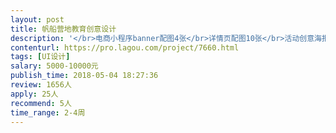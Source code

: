 ```yaml
---                
layout: post       
title: 帆船营地教育创意设计           
description: '</br>电商小程序banner配图4张</br>详情页配图10张</br>活动创意海报6张</br>提供帆船、海洋、原创动漫原型作为设计素材。</br>要求有教育行业案例或者互联网创意设计案例。</br>'     
contenturl: https://pro.lagou.com/project/7660.html      
tags: [UI设计]            
salary: 5000-10000元          
publish_time: 2018-05-04 18:27:36         
review: 1656人                   
apply: 25人                   
recommend: 5人                   
time_range: 2-4周              
---                 
```

